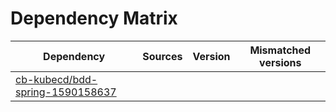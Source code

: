 # Dependency Matrix

Dependency | Sources | Version | Mismatched versions
---------- | ------- | ------- | -------------------
[cb-kubecd/bdd-spring-1590158637](https://github.com/cb-kubecd/bdd-spring-1590158637.git) |  | []() | 
